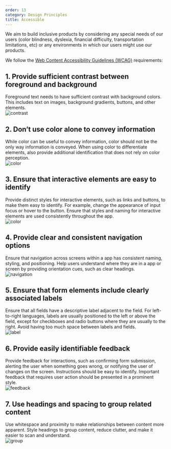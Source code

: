 ```yaml
---
order: 13
category: Design Principles
title: Accessible
---
```


We aim to build inclusive products by considering any special needs of our users (color blindness, dyslexia, financial difficulty, transportation limitations, etc) or any environments in which our users might use our products.

We follow the [Web Content Accessibility Guidelines (WCAG)](http://w3.org/WAI/tips/designing/) requirements:

## 1. Provide sufficient contrast between foreground and background

Foreground text needs to have sufficient contrast with background colors. This includes text on images, background gradients, buttons, and other elements. <br />
<img className="img-basic" src="https://salt.tikicdn.com/ts/social/1e/7b/05/ae9acfece1245c35f791b8786e54c0ed.png" alt="contrast" />

## 2. Don’t use color alone to convey information

While color can be useful to convey information, color should not be the only way information is conveyed. When using color to differentiate elements, also provide additional identification that does not rely on color perception. <br />
<img className="img-basic" src="https://salt.tikicdn.com/ts/social/7b/56/4e/124c09fca00dab649b4e6f9de555510e.png" alt="color" />

## 3. Ensure that interactive elements are easy to identify

Provide distinct styles for interactive elements, such as links and buttons, to make them easy to identify. For example, change the appearance of input focus or hover to the button. Ensure that styles and naming for interactive elements are used consistently throughout the app. <br />
<img className="img-basic" src="https://salt.tikicdn.com/ts/social/76/fd/34/2ea7f2bf45f80caee8a30fa19c7d0c6f.png" alt="color" />

## 4. Provide clear and consistent navigation options

Ensure that navigation across screens within a app has consistent naming, styling, and positioning. Help users understand where they are in a app or screen by providing orientation cues, such as clear headings. <br />
<img className="img-basic" src="https://salt.tikicdn.com/ts/social/e0/09/8d/543564dfdf4b46456afff669dcd7330c.png" alt="navigation" />

## 5. Ensure that form elements include clearly associated labels

Ensure that all fields have a descriptive label adjacent to the field. For left-to-right languages, labels are usually positioned to the left or above the field, except for checkboxes and radio buttons where they are usually to the right. Avoid having too much space between labels and fields. <br />
<img className="img-basic" src="https://salt.tikicdn.com/ts/social/f0/38/57/34e9fe2ff11ef138084ebe3bbfb96669.png" alt="label" />

## 6. Provide easily identifiable feedback

Provide feedback for interactions, such as confirming form submission, alerting the user when something goes wrong, or notifying the user of changes on the screen. Instructions should be easy to identify. Important feedback that requires user action should be presented in a prominent style. <br />
<img className="img-basic" src="https://salt.tikicdn.com/ts/social/9c/d2/ab/35d174ef10ad93f045944acbc9919a95.png" alt="feedback" />

## 7. Use headings and spacing to group related content

Use whitespace and proximity to make relationships between content more apparent. Style headings to group content, reduce clutter, and make it easier to scan and understand. <br />
<img className="img-basic" src="https://salt.tikicdn.com/ts/social/28/59/70/6959d9f7ac5d8b464f0f17e0197274ff.png" alt="group" />
